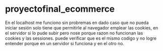 # proyectofinal_ecommerce
En el localhost me funciono sin probremas en dado caso que no pueda iniciar sesión solo tiene que permitirle al navegador emplear las cookies,
en el servidor si lo pude subir pero nose porque razon no funcionan las cookies y las sessiones. puede verificar que es el mismo codigo y no logre entender porque en un servidor si funciona y en el otro no.
